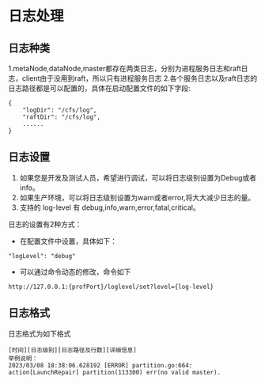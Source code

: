 # 日志处理
## 日志种类
1.metaNode,dataNode,master都存在两类日志，分别为进程服务日志和raft日志，client由于没用到raft，所以只有进程服务日志
2.各个服务日志以及raft日志的日志路径都是可以配置的，具体在启动配置文件的如下字段:
```
{
    "logDir": "/cfs/log",
    "raftDir": "/cfs/log",
    ......
}
```


## 日志设置

1. 如果您是开发及测试人员，希望进行调试，可以将日志级别设置为Debug或者info。  
2. 如果生产环境，可以将日志级别设置为warn或者error,将大大减少日志的量。 
3. 支持的 log-level 有 debug,info,warn,error,fatal,critical。

日志的设置有2种方式：
- 在配置文件中设置，具体如下：
```
"logLevel": "debug"
```
- 可以通过命令动态的修改，命令如下
```
http://127.0.0.1:{profPort}/loglevel/set?level={log-level}
```
## 日志格式
日志格式为如下格式
```
[时间][日志级别][日志路径及行数][详细信息]
举例说明：
2023/03/08 18:38:06.628192 [ERROR] partition.go:664: action[LaunchRepair] partition(113300) err(no valid master).
```

